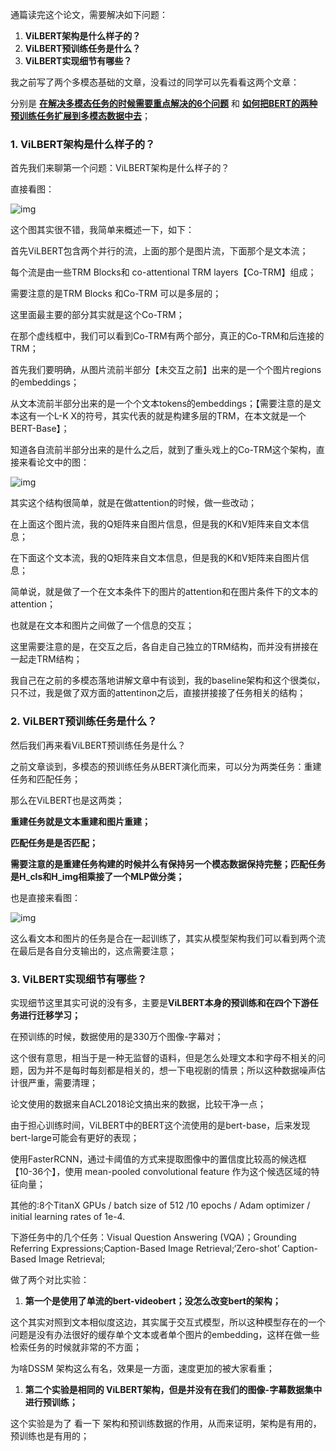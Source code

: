 通篇读完这个论文，需要解决如下问题：

1. **ViLBERT架构是什么样子的？**
2. **ViLBERT预训练任务是什么？**
3. **ViLBERT实现细节有哪些？**

我之前写了两个多模态基础的文章，没看过的同学可以先看看这两个文章：

分别是 [**在解决多模态任务的时候需要重点解决的6个问题**](http://mp.weixin.qq.com/s?__biz=MzIyNTY1MDUwNQ==&mid=2247485868&idx=1&sn=5b2e76bac59985b7ffd633b48e0a024f&chksm=e87d3b8adf0ab29c110d68969576dc66b4e179de4e282c800574928826797f1396be86cc777b&scene=21#wechat_redirect) 和 [**如何把BERT的两种预训练任务扩展到多模态数据中去**](http://mp.weixin.qq.com/s?__biz=MzIyNTY1MDUwNQ==&mid=2247485872&idx=1&sn=3b4efdca5299776b07c9b470a0557365&chksm=e87d3b96df0ab2808ea69c86043e48966262a7a1ff70e6a0883dfbb8bc52c0f02cabef307bf2&scene=21#wechat_redirect)；

### 1. ViLBERT架构是什么样子的？

首先我们来聊第一个问题：ViLBERT架构是什么样子的？

直接看图：

![img](https://mmbiz.qpic.cn/sz_mmbiz_png/LU88NSfAnCxS5IMicOzwe7yf5TSOvicuTNCAmWUxolXZXic61QBxQsE0I7iaSMMgBnic4O9icAcF5QXK0tg30ouia0ic2g/640?wx_fmt=png)

这个图其实很不错，我简单来概述一下，如下：

首先ViLBERT包含两个并行的流，上面的那个是图片流，下面那个是文本流；

每个流是由一些TRM Blocks和  co-attentional TRM layers【Co-TRM】组成；

需要注意的是TRM Blocks 和Co-TRM 可以是多层的；

这里面最主要的部分其实就是这个Co-TRM；

在那个虚线框中，我们可以看到Co-TRM有两个部分，真正的Co-TRM和后连接的TRM；

首先我们要明确，从图片流前半部分【未交互之前】出来的是一个个图片regions的embeddings；

从文本流前半部分出来的是一个个文本tokens的embeddings；【需要注意的是文本这有一个L-K X的符号，其实代表的就是构建多层的TRM，在本文就是一个BERT-Base】；

知道各自流前半部分出来的是什么之后，就到了重头戏上的Co-TRM这个架构，直接来看论文中的图：

![img](https://mmbiz.qpic.cn/sz_mmbiz_png/LU88NSfAnCxS5IMicOzwe7yf5TSOvicuTNoibERibaZuXJATlpD8cR6Qk6FianDCELSJQ9FYYQS8aJCBZnMAv0g75dw/640?wx_fmt=png)

其实这个结构很简单，就是在做attention的时候，做一些改动；

在上面这个图片流，我的Q矩阵来自图片信息，但是我的K和V矩阵来自文本信息；

在下面这个文本流，我的Q矩阵来自文本信息，但是我的K和V矩阵来自图片信息；

简单说，就是做了一个在文本条件下的图片的attention和在图片条件下的文本的attention；

也就是在文本和图片之间做了一个信息的交互；

这里需要注意的是，在交互之后，各自走自己独立的TRM结构，而并没有拼接在一起走TRM结构；

我自己在之前的多模态落地讲解文章中有谈到，我的baseline架构和这个很类似，只不过，我是做了双方面的attentinon之后，直接拼接接了任务相关的结构；

### 2. ViLBERT预训练任务是什么？

然后我们再来看ViLBERT预训练任务是什么？

之前文章谈到，多模态的预训练任务从BERT演化而来，可以分为两类任务：重建任务和匹配任务；

那么在ViLBERT也是这两类；

**重建任务就是文本重建和图片重建；**

**匹配任务是是否匹配；**

**需要注意的是重建任务构建的时候并么有保持另一个模态数据保持完整；匹配任务是H_cls和H_img相乘接了一个MLP做分类；**

也是直接来看图：

![img](https://mmbiz.qpic.cn/sz_mmbiz_png/LU88NSfAnCxS5IMicOzwe7yf5TSOvicuTNEl383oq1dic6TBj3LXhFB06YQicglHWfDsrBj3WxgGQCWgfY9QqONIxA/640?wx_fmt=png)

这么看文本和图片的任务是合在一起训练了，其实从模型架构我们可以看到两个流在最后是各自分支输出的，这点需要注意；

### 3. ViLBERT实现细节有哪些？

实现细节这里其实可说的没有多，主要是**ViLBERT本身的预训练和在四个下游任务进行迁移学习；**

在预训练的时候，数据使用的是330万个图像-字幕对；

这个很有意思，相当于是一种无监督的语料，但是怎么处理文本和字母不相关的问题，因为并不是每时每刻都是相关的，想一下电视剧的情景；所以这种数据噪声估计很严重，需要清理；

论文使用的数据来自ACL2018论文搞出来的数据，比较干净一点；

由于担心训练时间，ViLBERT中的BERT这个流使用的是bert-base，后来发现bert-large可能会有更好的表现；

使用FasterRCNN，通过卡阈值的方式来提取图像中的置信度比较高的候选框【10-36个】，使用 mean-pooled convolutional feature 作为这个候选区域的特征向量；

其他的:8个TitanX GPUs / batch size of 512 /10 epochs / Adam optimizer / initial learning rates of 1e-4.

下游任务中的几个任务：Visual Question Answering (VQA)；Grounding Referring Expressions;Caption-Based Image Retrieval;‘Zero-shot’ Caption-Based Image Retrieval;

做了两个对比实验：

1. **第一个是使用了单流的bert-videobert；没怎么改变bert的架构；**

这个其实对照到文本相似度这边，其实属于交互式模型，所以这种模型存在的一个问题是没有办法很好的缓存单个文本或者单个图片的embedding，这样在做一些检索任务的时候就非常的不方面；

为啥DSSM 架构这么有名，效果是一方面，速度更加的被大家看重；

1. **第二个实验是相同的 ViLBERT架构，但是并没有在我们的图像-字幕数据集中进行预训练；**

这个实验是为了 看一下 架构和预训练数据的作用，从而来证明，架构是有用的，预训练也是有用的；


